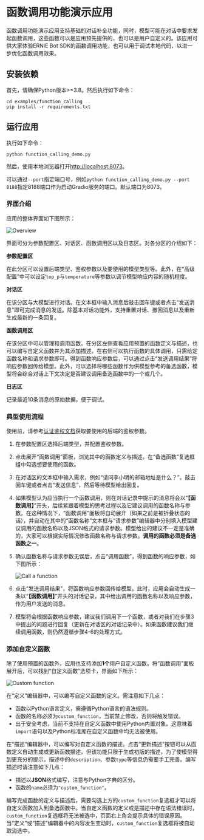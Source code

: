 # 函数调用功能演示应用

函数调用功能演示应用支持基础的对话补全功能，同时，模型可能在对话中要求发起函数调用，这些函数可以是应用预先提供的，也可以是用户自定义的。该应用可供大家体验ERNIE Bot SDK的函数调用功能，也可以用于调试本地代码、以进一步优化函数调用效果。

## 安装依赖

首先，请确保Python版本>=3.8。然后执行如下命令：

```shell
cd examples/function_calling
pip install -r requirements.txt
```

## 运行应用

执行如下命令：

```shell
python function_calling_demo.py
```

然后，使用本地浏览器打开[http://localhost:8073](http://localhost:8073)。

可以通过`--port`指定端口号，例如`python function_calling_demo.py --port 8188`指定8188端口作为启动Gradio服务的端口。默认端口为8073。

### 界面介绍

应用的整体界面如下图所示：

![Overview](https://user-images.githubusercontent.com/21275753/268629662-454d756d-e8b0-49fa-98a5-35444ffd4bfe.png)

界面可分为参数配置区、对话区、函数调用区以及日志区。对各分区的介绍如下：

**参数配置区**

在此分区可以设置后端类型、鉴权参数以及要使用的模型类型等。此外，在“高级配置”中可以设定`top_p`与`temperature`等参数以调节模型响应内容的随机程度。

**对话区**

在该分区与大模型进行对话。在文本框中输入消息后敲击回车键或者点击“发送消息”即可完成消息的发送。除基本对话功能外，支持重置对话、撤回消息以及重新生成最新的一条回复。

**函数调用区**

在该分区中可以管理和调用函数。在分区左侧查看应用预置的函数定义与描述，也可以编写自定义函数并为其添加描述。在右侧可以执行函数的具体调用，只需给定函数名称和请求参数即可。得到函数响应参数后，可以通过点击“发送调用结果”将响应参数回传给模型。此外，可以选择将哪些函数作为供模型参考的备选函数，模型将会综合对话上下文决定是否建议调用备选函数中的一个或几个。

**日志区**

记录最近10条消息的原始数据，便于调试。

### 典型使用流程

使用前，请参考[认证鉴权文档](../../docs/authentication.md)获取要使用的后端的鉴权参数。

1. 在参数配置区选择后端类型，并配置鉴权参数。
2. 点击展开“函数调用”面板，浏览其中的函数定义与描述。在“备选函数”复选框组中勾选想要使用的函数。
3. 在对话区的文本框中输入需求，例如“请问李小明的邮箱地址是什么？”。敲击回车键或者点击“发送信息”，然后等待模型给出回复。
4. 如果模型认为应当执行一个函数调用，则在对话记录中提示的消息将会以“**【函数调用】**”开头，后续紧跟着模型的思考过程以及它建议调用的函数名称与参数。在这种情况下，“函数调用”面板将自动展开（如果之前是被折叠状态的话），并自动在其中的“函数名称”文本框与“请求参数”编辑器中分别填入模型建议调用的函数名称以及JSON格式的请求参数。模型给出的建议不一定是准确的，大家可以根据实际情况修改函数名称与请求参数。**调用的函数必须是备选函数之一**。
5. 确认函数名称与请求参数无误后，点击“调用函数”，得到函数的响应参数，如下图所示：

    ![Call a function](https://user-images.githubusercontent.com/21275753/268624448-e0fd4c28-3ecf-45cc-b2d8-2f5b66f1f73d.jpg)

6. 点击“发送调用结果”，将函数响应参数回传给模型。此时，应用会自动生成一条以“**【函数调用】**”开头的对话记录，其中给出调用的函数名称以及响应参数，作为用户发送的消息。
7. 模型将会根据函数响应参数，建议我们调用下一个函数，或者对我们在步骤3中提出的问题进行回复（更新在对话区的对话记录中）。如果函数建议我们继续调用函数，则仍然遵循步骤4-6的处理方式。

### 添加自定义函数

除了使用预置的函数外，应用也支持添加**1个**用户自定义函数。将“函数调用”面板展开后，可以找到“自定义函数”选项卡，界面如下所示：

![Custom function](https://user-images.githubusercontent.com/21275753/268624469-a6666d32-92f9-463c-9f6c-994d8c406e94.jpg)

在“定义”编辑器中，可以编写自定义函数的定义。需注意如下几点：

* 函数以Python语言定义，需遵循Python语言的语法规则。
* 函数的名称必须为`custom_function`，当前禁止修改，否则将触发错误。
* 出于安全考虑，当前不支持在自定义函数中使用Python内置对象。这意味着`import`语句以及Python标准库在自定义函数中均无法被使用。

在“描述”编辑器中，可以编写对自定义函数的描述。点击“更新描述”按钮可以从函数定义自动生成或更新函数描述，但该功能只限于生成初版的描述，为了使模型得到更充分的提示，描述中的`description`、参数`type`等信息仍需要手工完善。编写描述时请注意如下几点：

* 描述以**JSON**格式编写，注意与Python字典的区分。
* 函数的`name`必须为`"custom_function"`。

编写完成函数的定义与描述后，需要勾选上方的`custom_function`复选框才可以将自定义函数加入到备选函数中。当自定义函数的定义或是描述中存在语法错误时，`custom_function`复选框将无法被选中，页面右上角会提示具体的错误原因。当“定义”或“描述”编辑器中的内容发生变动时，`custom_function`复选框将被自动取消选中。
